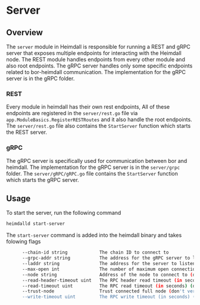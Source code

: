 # Server

## Overview

The `server` module in Heimdall is responsible for running a REST and gRPC server that exposes multiple endpoints for interacting with the Heimdall node. The REST module handles endpoints from every other module and also root endpoints. The gRPC server handles only some specific endpoints related to bor-heimdall communication. The implementation for the gRPC server is in the gRPC folder.

### REST

Every module in heimdall has their own rest endpoints, All of these endpoints are registered in the `server/rest.go` file via `app.ModuleBasics.RegisterRESTRoutes` and it also handle the root endpoints. The `server/rest.go` file also contains the `StartServer` function which starts the REST server.

### gRPC

The gRPC server is specifically used for communication between bor and heimdall. The implementation for the gRPC server is in the `server/grpc` folder. The `server/gRPC/gRPC.go` file contains the `StartServer` function which starts the gRPC server.

## Usage

To start the server, run the following command

```bash
heimdalld start-server
```

The `start-server` command is added into the heimdall binary and takes folowing flags

```bash
      --chain-id string            The chain ID to connect to
      --grpc-addr string           The address for the gRPC server to listen on (default "0.0.0.0:3132")
      --laddr string               The address for the server to listen on (default "tcp://0.0.0.0:1317")
      --max-open int               The number of maximum open connections (default 1000)
      --node string                Address of the node to connect to (default "tcp://localhost:26657")
      --read-header-timeout uint   The RPC header read timeout (in seconds) (default 10)
      --read-timeout uint          The RPC read timeout (in seconds) (default 10)
      --trust-node                 Trust connected full node (don't verify proofs for responses) (default true)
      --write-timeout uint         The RPC write timeout (in seconds) (default 10)
```
